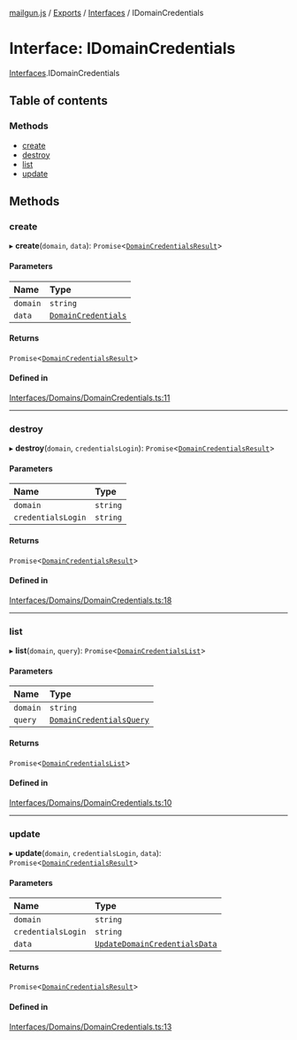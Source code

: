 [mailgun.js](../README.md) / [Exports](../modules.md) / [Interfaces](../modules/Interfaces.md) / IDomainCredentials

# Interface: IDomainCredentials

[Interfaces](../modules/Interfaces.md).IDomainCredentials

## Table of contents

### Methods

- [create](Interfaces.IDomainCredentials.md#create)
- [destroy](Interfaces.IDomainCredentials.md#destroy)
- [list](Interfaces.IDomainCredentials.md#list)
- [update](Interfaces.IDomainCredentials.md#update)

## Methods

### create

▸ **create**(`domain`, `data`): `Promise`<[`DomainCredentialsResult`](../modules.md#domaincredentialsresult)\>

#### Parameters

| Name | Type |
| :------ | :------ |
| `domain` | `string` |
| `data` | [`DomainCredentials`](../modules.md#domaincredentials) |

#### Returns

`Promise`<[`DomainCredentialsResult`](../modules.md#domaincredentialsresult)\>

#### Defined in

[Interfaces/Domains/DomainCredentials.ts:11](https://github.com/mailgun/mailgun.js/blob/044491a/lib/Interfaces/Domains/DomainCredentials.ts#L11)

___

### destroy

▸ **destroy**(`domain`, `credentialsLogin`): `Promise`<[`DomainCredentialsResult`](../modules.md#domaincredentialsresult)\>

#### Parameters

| Name | Type |
| :------ | :------ |
| `domain` | `string` |
| `credentialsLogin` | `string` |

#### Returns

`Promise`<[`DomainCredentialsResult`](../modules.md#domaincredentialsresult)\>

#### Defined in

[Interfaces/Domains/DomainCredentials.ts:18](https://github.com/mailgun/mailgun.js/blob/044491a/lib/Interfaces/Domains/DomainCredentials.ts#L18)

___

### list

▸ **list**(`domain`, `query`): `Promise`<[`DomainCredentialsList`](../modules.md#domaincredentialslist)\>

#### Parameters

| Name | Type |
| :------ | :------ |
| `domain` | `string` |
| `query` | [`DomainCredentialsQuery`](../modules.md#domaincredentialsquery) |

#### Returns

`Promise`<[`DomainCredentialsList`](../modules.md#domaincredentialslist)\>

#### Defined in

[Interfaces/Domains/DomainCredentials.ts:10](https://github.com/mailgun/mailgun.js/blob/044491a/lib/Interfaces/Domains/DomainCredentials.ts#L10)

___

### update

▸ **update**(`domain`, `credentialsLogin`, `data`): `Promise`<[`DomainCredentialsResult`](../modules.md#domaincredentialsresult)\>

#### Parameters

| Name | Type |
| :------ | :------ |
| `domain` | `string` |
| `credentialsLogin` | `string` |
| `data` | [`UpdateDomainCredentialsData`](../modules.md#updatedomaincredentialsdata) |

#### Returns

`Promise`<[`DomainCredentialsResult`](../modules.md#domaincredentialsresult)\>

#### Defined in

[Interfaces/Domains/DomainCredentials.ts:13](https://github.com/mailgun/mailgun.js/blob/044491a/lib/Interfaces/Domains/DomainCredentials.ts#L13)
